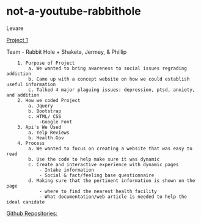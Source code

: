 # not-a-youtube-rabbithole

Levare

[Project 1](./assets/images/Screen%20Recording%202024-06-17%20at%205.51.50%20PM.gif)

Team - Rabbit Hole  + Shaketa, Jermey, & Phillip 

        1. Purpose of Project
            a. We wanted to bring awareness to social issues regrading addiction
            b. Came up with a concept website on how we could establish useful information
            c. Talked 4 major plaguing issues: depression, ptsd, anxiety, and addition
        2. How we coded Project
            a. Jquery
            b. Bootstrap
            c. HTML/ CSS
                -Google Font
        3. Api's We Used
            a. Yelp Reviews
            b. Health.Gov 
        4. Process
            a. We wanted to focus on creating a website that was easy to read
            b. Use the code to help make sure it was dynamic
            c. Create and interactive experience with dynamic pages
                - Intake information
                - Social & fact/feeling base questionnaire
            d. Making sure that the pertinent information is shown on the page
                - where to find the nearest health facility 
                - What documentation/web article is needed to help the ideal canidate



[Github Repositories:](https://github.com/JB0341/not-a-youtube-rabbit-hole)
